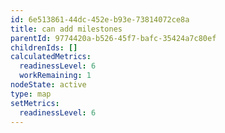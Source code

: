```yaml
---
id: 6e513861-44dc-452e-b93e-73814072ce8a
title: can add milestones
parentId: 9774420a-b526-45f7-bafc-35424a7c80ef
childrenIds: []
calculatedMetrics:
  readinessLevel: 6
  workRemaining: 1
nodeState: active
type: map
setMetrics:
  readinessLevel: 6
---
```

